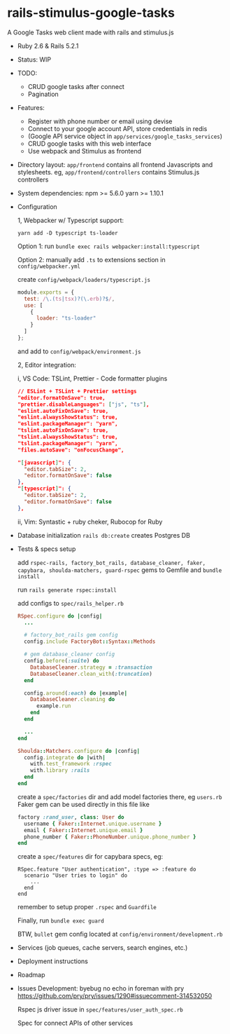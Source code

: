 # rails-stimulus-google-tasks

A Google Tasks web client made with rails and stimulus.js

- Ruby 2.6 & Rails 5.2.1

- Status: WIP

- TODO:
  * CRUD google tasks after connect
  * Pagination

- Features:
  * Register with phone number or email using devise
  * Connect to your google account API, store credentials in redis
  * (Google API service object in `app/services/google_tasks_services`)
  * CRUD google tasks with this web interface
  * Use webpack and Stimulus as frontend

- Directory layout: `app/frontend` contains all frontend Javascripts and stylesheets. eg, `app/frontend/controllers` contains Stimulus.js controllers

- System dependencies:
  npm >= 5.6.0
  yarn >= 1.10.1

- Configuration

  1, Webpacker w/ Typescript support:

  `yarn add -D typescript ts-loader`

  Option 1: run `bundle exec rails webpacker:install:typescript`

  Option 2: manually add `.ts` to extensions section in `config/webpacker.yml`

  create `config/webpack/loaders/typescript.js`

  ```js
  module.exports = {
    test: /\.(ts|tsx)?(\.erb)?$/,
    use: [
      {
        loader: "ts-loader"
      }
    ]
  };
  ```

  and add to `config/webpack/environment.js`

  2, Editor integration:

  i, VS Code: TSLint, Prettier - Code formatter plugins

  ```json
  // ESLint + TSLint + Prettier settings
  "editor.formatOnSave": true,
  "prettier.disableLanguages": ["js", "ts"],
  "eslint.autoFixOnSave": true,
  "eslint.alwaysShowStatus": true,
  "eslint.packageManager": "yarn",
  "tslint.autoFixOnSave": true,
  "tslint.alwaysShowStatus": true,
  "tslint.packageManager": "yarn",
  "files.autoSave": "onFocusChange",

  "[javascript]": {
    "editor.tabSize": 2,
    "editor.formatOnSave": false
  },
  "[typescript]": {
    "editor.tabSize": 2,
    "editor.formatOnSave": false
  },
  ```

  ii, Vim: Syntastic + ruby cheker, Rubocop for Ruby

- Database initialization
  `rails db:create` creates Postgres DB

- Tests & specs setup

  add `rspec-rails, factory_bot_rails, database_cleaner, faker, capybara, shoulda-matchers, guard-rspec` gems to Gemfile and `bundle install`

  run `rails generate rspec:install`

  add configs to `spec/rails_helper.rb`

  ```ruby
  RSpec.configure do |config|
    ...

    # factory_bot_rails gem config
    config.include FactoryBot::Syntax::Methods

    # gem database_cleaner config
    config.before(:suite) do
      DatabaseCleaner.strategy = :transaction
      DatabaseCleaner.clean_with(:truncation)
    end

    config.around(:each) do |example|
      DatabaseCleaner.cleaning do
        example.run
      end
    end

    ...
  end

  Shoulda::Matchers.configure do |config|
    config.integrate do |with|
      with.test_framework :rspec
      with.library :rails
    end
  end
  ```

  create a `spec/factories` dir and add model factories there, eg
  `users.rb` Faker gem can be used directly in this file like

  ```ruby
  factory :rand_user, class: User do
    username { Faker::Internet.unique.username }
    email { Faker::Internet.unique.email }
    phone_number { Faker::PhoneNumber.unique.phone_number }
  end
  ```

  create a `spec/features` dir for capybara specs, eg:

  ```
  RSpec.feature "User authentication", :type => :feature do
    scenario "User tries to login" do
      ...
    end
  end
  ```

  remember to setup proper `.rspec` and `Guardfile`

  Finally, run `bundle exec guard`

  BTW, `bullet` gem config located at
  `config/environment/development.rb`

- Services (job queues, cache servers, search engines, etc.)

- Deployment instructions

- Roadmap

- Issues
  Development: byebug no echo in foreman with pry <https://github.com/pry/pry/issues/1290#issuecomment-314532050>

  Rspec js driver issue in ``spec/features/user_auth_spec.rb``

  Spec for connect APIs of other services
